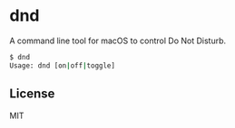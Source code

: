 # dnd

A command line tool for macOS to control Do Not Disturb.

```sh
$ dnd
Usage: dnd [on|off|toggle]
```

## License

MIT
